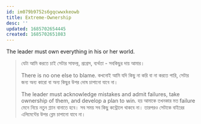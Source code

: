 ```yaml
---
id: im079b9752s6gqcwwxkeowb
title: Extreme-Ownership
desc: ''
updated: 1685702654445
created: 1685702651083
---
```

 The leader must own everything in his or her world. 
> যেটা আমি করতে চাই সেটার সাফল্য, প্রগ্রেস, ব্যর্থতা - সবকিছুর দায় আমার।
> 
> There is no one else to blame. 
> কখনোই আমি যদি কিছু না করি বা না করতে পারি, সেটার জন্য অন্য কারো বা অন্য কিছুর উপর দোষ চাপানো যাবে না। 
> 
> The leader must acknowledge mistakes and admit failures, take ownership of them, and develop a plan to win.
> হয় আমাকে তখনকার মত failure মেনে নিয়ে নতুন প্ল্যান বানাতে হবে। সব সময় সব কিছু কন্ট্রোলে থাকবে না। তারপরও সেটাকে বাইরের এলিমেন্টের উপর ব্লেম চাপানো যাবে না।